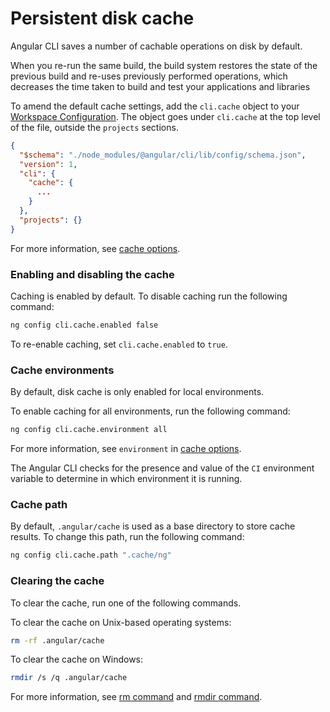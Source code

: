 
# Persistent disk cache
Angular CLI saves a number of cachable operations on disk by default.

When you re-run the same build, the build system restores the state of the previous build and re-uses previously performed operations, which decreases the time taken to build and test your applications and libraries

To amend the default cache settings, add the `cli.cache` object to your [Workspace Configuration](guide/workspace-config).
The object goes under `cli.cache` at the top level of the file, outside the `projects` sections.

```json
{
  "$schema": "./node_modules/@angular/cli/lib/config/schema.json",
  "version": 1,
  "cli": {
    "cache": {
      ...
    }
  },
  "projects": {}
}
```

For more information, see [cache options](guide/workspace-config#cache-options).

### Enabling and disabling the cache
Caching is enabled by default. To disable caching run the following command:

```bash
ng config cli.cache.enabled false
```

To re-enable caching, set `cli.cache.enabled` to `true`.

### Cache environments
By default, disk cache is only enabled for local environments.

To enable caching for all environments, run the following command:

```bash
ng config cli.cache.environment all
```

For more information, see `environment` in [cache options](guide/workspace-config#cache-options).

<div class="alert is-helpful">

The Angular CLI checks for the presence and value of the `CI` environment variable to determine in which environment it is running.

</div>

### Cache path

By default, `.angular/cache` is used as a base directory to store cache results. To change this path, run the following command:

```bash
ng config cli.cache.path ".cache/ng"
```

### Clearing the cache

To clear the cache, run one of the following commands.

To clear the cache on Unix-based operating systems:

```bash
rm -rf .angular/cache
```

To clear the cache on Windows:

```bash
rmdir /s /q .angular/cache
```

For more information, see [rm command](https://man7.org/linux/man-pages/man1/rm.1.html) and [rmdir command](https://docs.microsoft.com/en-us/windows-server/administration/windows-commands/rmdir).